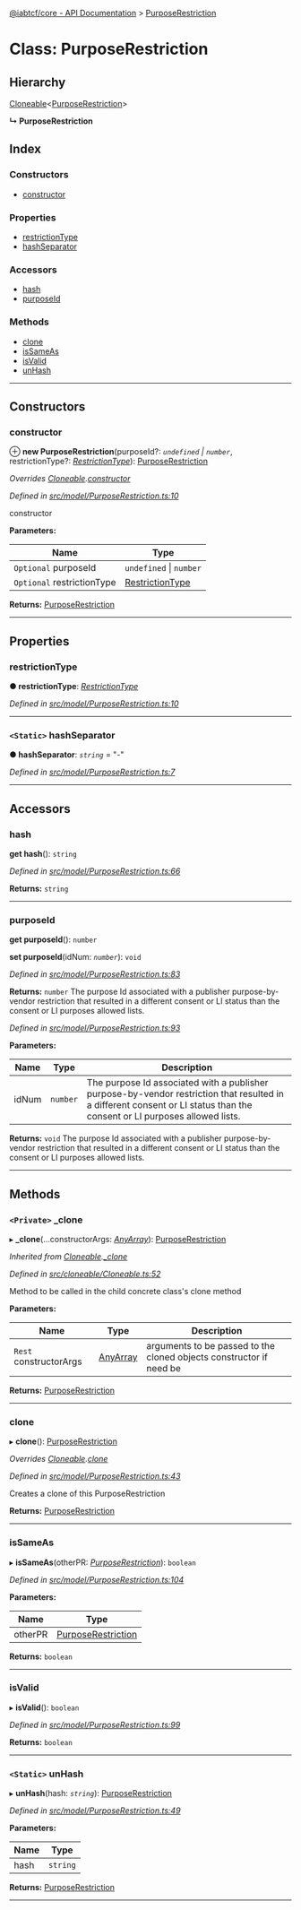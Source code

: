 [@iabtcf/core - API Documentation](../README.md) > [PurposeRestriction](../classes/_iabtcf_core___api_documentation.purposerestriction.md)

# Class: PurposeRestriction

## Hierarchy

 [Cloneable](_iabtcf_core___api_documentation.cloneable.md)<[PurposeRestriction](_iabtcf_core___api_documentation.purposerestriction.md)>

**↳ PurposeRestriction**

## Index

### Constructors

* [constructor](_iabtcf_core___api_documentation.purposerestriction.md#constructor)

### Properties

* [restrictionType](_iabtcf_core___api_documentation.purposerestriction.md#restrictiontype)
* [hashSeparator](_iabtcf_core___api_documentation.purposerestriction.md#hashseparator)

### Accessors

* [hash](_iabtcf_core___api_documentation.purposerestriction.md#hash)
* [purposeId](_iabtcf_core___api_documentation.purposerestriction.md#purposeid)

### Methods

* [clone](_iabtcf_core___api_documentation.purposerestriction.md#clone)
* [isSameAs](_iabtcf_core___api_documentation.purposerestriction.md#issameas)
* [isValid](_iabtcf_core___api_documentation.purposerestriction.md#isvalid)
* [unHash](_iabtcf_core___api_documentation.purposerestriction.md#unhash)

---

## Constructors

<a id="constructor"></a>

###  constructor

⊕ **new PurposeRestriction**(purposeId?: *`undefined` \| `number`*, restrictionType?: *[RestrictionType](../enums/_iabtcf_core___api_documentation.restrictiontype.md)*): [PurposeRestriction](_iabtcf_core___api_documentation.purposerestriction.md)

*Overrides [Cloneable](_iabtcf_core___api_documentation.cloneable.md).[constructor](_iabtcf_core___api_documentation.cloneable.md#constructor)*

*Defined in [src/model/PurposeRestriction.ts:10](https://github.com/chrispaterson/iabtcf/blob/883c677/modules/core/src/model/PurposeRestriction.ts#L10)*

constructor

**Parameters:**

| Name | Type |
| ------ | ------ |
| `Optional` purposeId | `undefined` \| `number` |
| `Optional` restrictionType | [RestrictionType](../enums/_iabtcf_core___api_documentation.restrictiontype.md) |

**Returns:** [PurposeRestriction](_iabtcf_core___api_documentation.purposerestriction.md)

___

## Properties

<a id="restrictiontype"></a>

###  restrictionType

**● restrictionType**: *[RestrictionType](../enums/_iabtcf_core___api_documentation.restrictiontype.md)*

*Defined in [src/model/PurposeRestriction.ts:10](https://github.com/chrispaterson/iabtcf/blob/883c677/modules/core/src/model/PurposeRestriction.ts#L10)*

___
<a id="hashseparator"></a>

### `<Static>` hashSeparator

**● hashSeparator**: *`string`* = "-"

*Defined in [src/model/PurposeRestriction.ts:7](https://github.com/chrispaterson/iabtcf/blob/883c677/modules/core/src/model/PurposeRestriction.ts#L7)*

___

## Accessors

<a id="hash"></a>

###  hash

**get hash**(): `string`

*Defined in [src/model/PurposeRestriction.ts:66](https://github.com/chrispaterson/iabtcf/blob/883c677/modules/core/src/model/PurposeRestriction.ts#L66)*

**Returns:** `string`

___
<a id="purposeid"></a>

###  purposeId

**get purposeId**(): `number`

**set purposeId**(idNum: *`number`*): `void`

*Defined in [src/model/PurposeRestriction.ts:83](https://github.com/chrispaterson/iabtcf/blob/883c677/modules/core/src/model/PurposeRestriction.ts#L83)*

**Returns:** `number`
The purpose Id associated with a publisher purpose-by-vendor restriction that resulted in a different consent or LI status than the consent or LI purposes allowed lists.

*Defined in [src/model/PurposeRestriction.ts:93](https://github.com/chrispaterson/iabtcf/blob/883c677/modules/core/src/model/PurposeRestriction.ts#L93)*

**Parameters:**

| Name | Type | Description |
| ------ | ------ | ------ |
| idNum | `number` |  The purpose Id associated with a publisher purpose-by-vendor restriction that resulted in a different consent or LI status than the consent or LI purposes allowed lists. |

**Returns:** `void`
The purpose Id associated with a publisher purpose-by-vendor restriction that resulted in a different consent or LI status than the consent or LI purposes allowed lists.

___

## Methods

<a id="_clone"></a>

### `<Private>` _clone

▸ **_clone**(...constructorArgs: *[AnyArray](../#anyarray)*): [PurposeRestriction](_iabtcf_core___api_documentation.purposerestriction.md)

*Inherited from [Cloneable](_iabtcf_core___api_documentation.cloneable.md).[_clone](_iabtcf_core___api_documentation.cloneable.md#_clone)*

*Defined in [src/cloneable/Cloneable.ts:52](https://github.com/chrispaterson/iabtcf/blob/883c677/modules/core/src/cloneable/Cloneable.ts#L52)*

Method to be called in the child concrete class's clone method

**Parameters:**

| Name | Type | Description |
| ------ | ------ | ------ |
| `Rest` constructorArgs | [AnyArray](../#anyarray) |  arguments to be passed to the cloned objects constructor if need be |

**Returns:** [PurposeRestriction](_iabtcf_core___api_documentation.purposerestriction.md)

___
<a id="clone"></a>

###  clone

▸ **clone**(): [PurposeRestriction](_iabtcf_core___api_documentation.purposerestriction.md)

*Overrides [Cloneable](_iabtcf_core___api_documentation.cloneable.md).[clone](_iabtcf_core___api_documentation.cloneable.md#clone)*

*Defined in [src/model/PurposeRestriction.ts:43](https://github.com/chrispaterson/iabtcf/blob/883c677/modules/core/src/model/PurposeRestriction.ts#L43)*

Creates a clone of this PurposeRestriction

**Returns:** [PurposeRestriction](_iabtcf_core___api_documentation.purposerestriction.md)

___
<a id="issameas"></a>

###  isSameAs

▸ **isSameAs**(otherPR: *[PurposeRestriction](_iabtcf_core___api_documentation.purposerestriction.md)*): `boolean`

*Defined in [src/model/PurposeRestriction.ts:104](https://github.com/chrispaterson/iabtcf/blob/883c677/modules/core/src/model/PurposeRestriction.ts#L104)*

**Parameters:**

| Name | Type |
| ------ | ------ |
| otherPR | [PurposeRestriction](_iabtcf_core___api_documentation.purposerestriction.md) |

**Returns:** `boolean`

___
<a id="isvalid"></a>

###  isValid

▸ **isValid**(): `boolean`

*Defined in [src/model/PurposeRestriction.ts:99](https://github.com/chrispaterson/iabtcf/blob/883c677/modules/core/src/model/PurposeRestriction.ts#L99)*

**Returns:** `boolean`

___
<a id="unhash"></a>

### `<Static>` unHash

▸ **unHash**(hash: *`string`*): [PurposeRestriction](_iabtcf_core___api_documentation.purposerestriction.md)

*Defined in [src/model/PurposeRestriction.ts:49](https://github.com/chrispaterson/iabtcf/blob/883c677/modules/core/src/model/PurposeRestriction.ts#L49)*

**Parameters:**

| Name | Type |
| ------ | ------ |
| hash | `string` |

**Returns:** [PurposeRestriction](_iabtcf_core___api_documentation.purposerestriction.md)

___

